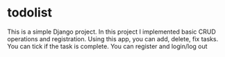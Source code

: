 # todolist
This is a simple Django project.
In this project I implemented basic CRUD operations and registration.
Using this app, you can add, delete, fix tasks.
You can tick if the task is complete.
You can register and login/log out 
